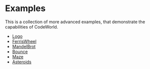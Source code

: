 Examples
========

This is a collection of more advanced examples, that demonstrate the capabilities of
CodeWorld.

- [Logo](?shelf=help/codeworld.shelf&path=help/example_logo.md)
- [FerrisWheel](?shelf=help/codeworld.shelf&path=help/example_ferriswheel.md)
- [MandelBrot](?shelf=help/codeworld.shelf&path=help/example_mandelbrot.md)
- [Bounce](?shelf=help/codeworld.shelf&path=help/example_bounce.md)
- [Maze](?shelf=help/codeworld.shelf&path=help/example_maze.md)
- [Asteroids](?shelf=help/codeworld.shelf&path=help/example_asteroids.md)
